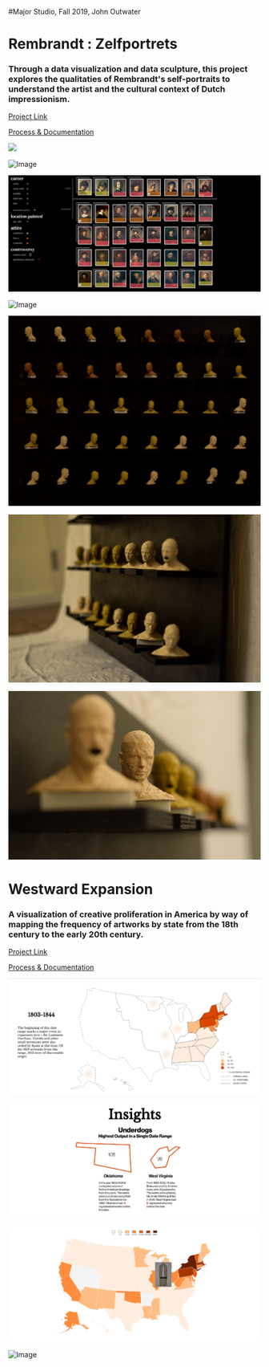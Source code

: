 #Major Studio, Fall 2019, John Outwater

# Rembrandt : Zelfportrets

### Through a data visualization and data sculpture, this project explores the qualitaties of Rembrandt's self-portraits to understand the artist and the cultural context of Dutch impressionism.

[Project Link](https://joutwater.github.io/Major-Studio-1/REMBRANDT_QUAL/)

[Process & Documentation](https://github.com/joutwater/Major-Studio-1/tree/master/FINAL/Rembrandt%20:%20Zelfportrets)

<img src="https://github.com/joutwater/Major-Studio-1/blob/master/week07/QUAL_LEGEND_2.png">

![Image](https://github.com/joutwater/Major-Studio-1/blob/master/week07/QUAL_LEGEND_2.png)

![Image](https://github.com/joutwater/Major-Studio-1/blob/master/week07/REM_ss_3.png)

![Image](https://github.com/joutwater/Major-Studio-1/blob/master/week07/REM_vid.gif)

![Image](https://github.com/joutwater/Major-Studio-1/blob/master/FINAL/Rembrandt%20:%20Zelfportrets/Images/IMG-3809.jpg)

![Image](https://github.com/joutwater/Major-Studio-1/blob/master/FINAL/Rembrandt%20:%20Zelfportrets/Images/IMG-3810.JPG)

![Image](https://github.com/joutwater/Major-Studio-1/blob/master/FINAL/Rembrandt%20:%20Zelfportrets/Images/IMG-3815.JPG)




# Westward Expansion

### A visualization of creative proliferation in America by way of mapping the frequency of artworks by state from the 18th century to the early 20th century.

[Project Link](https://joutwater.github.io/Major-Studio-1/US_OUTPUT/Interactive/)

[Process & Documentation](https://github.com/joutwater/Major-Studio-1/tree/master/FINAL/Westward%20Expansion)

![Image](https://github.com/joutwater/Major-Studio-1/blob/master/FINAL/Westward%20Expansion/Images/US_ss_1.png)


![Image](https://github.com/joutwater/Major-Studio-1/blob/master/FINAL/Westward%20Expansion/Images/US_ss_2.png)


![Image](https://github.com/joutwater/Major-Studio-1/blob/master/FINAL/Westward%20Expansion/Images/US_ss_3.png)


![Image](https://github.com/joutwater/Major-Studio-1/blob/master/FINAL/Westward%20Expansion/Images/Westward_Expansion.gif)
